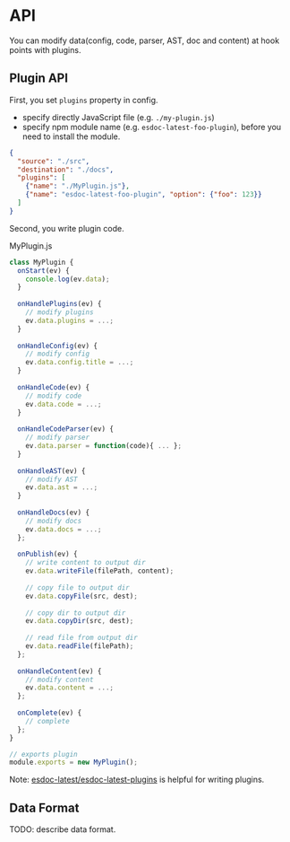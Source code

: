# API

You can modify data(config, code, parser, AST, doc and content) at hook points with plugins.

## Plugin API

First, you set ``plugins`` property in config.
- specify directly JavaScript file (e.g. `./my-plugin.js`)
- specify npm module name (e.g. `esdoc-latest-foo-plugin`), before you need to install the module.

```json
{
  "source": "./src",
  "destination": "./docs",
  "plugins": [
    {"name": "./MyPlugin.js"},
    {"name": "esdoc-latest-foo-plugin", "option": {"foo": 123}}
  ]
}
```

Second, you write plugin code.

<div class="file-path">MyPlugin.js</div>

```javascript
class MyPlugin {
  onStart(ev) {
    console.log(ev.data);
  }
  
  onHandlePlugins(ev) {
    // modify plugins
    ev.data.plugins = ...; 
  }
  
  onHandleConfig(ev) {
    // modify config
    ev.data.config.title = ...;
  }
  
  onHandleCode(ev) {
    // modify code
    ev.data.code = ...;
  }
  
  onHandleCodeParser(ev) {
    // modify parser
    ev.data.parser = function(code){ ... };
  }
  
  onHandleAST(ev) {
    // modify AST
    ev.data.ast = ...;
  }
  
  onHandleDocs(ev) {
    // modify docs
    ev.data.docs = ...;
  };
  
  onPublish(ev) {
    // write content to output dir
    ev.data.writeFile(filePath, content);
    
    // copy file to output dir
    ev.data.copyFile(src, dest);
    
    // copy dir to output dir
    ev.data.copyDir(src, dest);
    
    // read file from output dir
    ev.data.readFile(filePath);
  };
  
  onHandleContent(ev) {
    // modify content
    ev.data.content = ...;
  };
  
  onComplete(ev) {
    // complete
  };
}

// exports plugin
module.exports = new MyPlugin();
```

Note: [esdoc-latest/esdoc-latest-plugins](https://github.com/esdoc-latest/esdoc-latest-plugins) is helpful for writing plugins.

## Data Format
TODO: describe data format.

